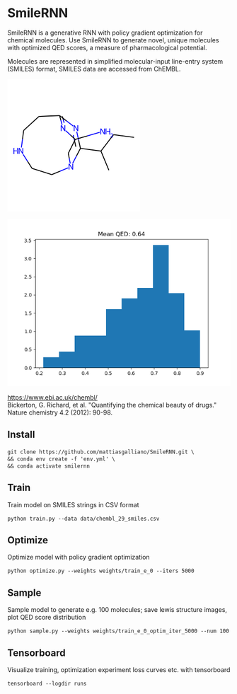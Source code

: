 <h1>SmileRNN</h1>

SmileRNN is a generative RNN with policy gradient optimization for chemical molecules. Use SmileRNN to generate novel, unique molecules with optimized QED scores, a measure of pharmacological potential.

Molecules are represented in simplified molecular-input line-entry system (SMILES) format, SMILES data are accessed from ChEMBL.

![Generated Molecule](examples/example_mol.png)

![QED Score Distribution for 100 Molecules](examples/example_dist.png)

https://www.ebi.ac.uk/chembl/ \
Bickerton, G. Richard, et al. "Quantifying the chemical beauty of drugs." Nature chemistry 4.2 (2012): 90-98.

<h2>Install</h2>

```
git clone https://github.com/mattiasgalliano/SmileRNN.git \
&& conda env create -f 'env.yml' \
&& conda activate smilernn
```

<h2>Train</h2>
Train model on SMILES strings in CSV format

```
python train.py --data data/chembl_29_smiles.csv
```

<h2>Optimize</h2>
Optimize model with policy gradient optimization

```
python optimize.py --weights weights/train_e_0 --iters 5000
```

<h2>Sample</h2>
Sample model to generate e.g. 100 molecules; save lewis structure images, plot QED score distribution

```
python sample.py --weights weights/train_e_0_optim_iter_5000 --num 100
```

<h2>Tensorboard</h2>
Visualize training, optimization experiment loss curves etc. with tensorboard

```
tensorboard --logdir runs
```
